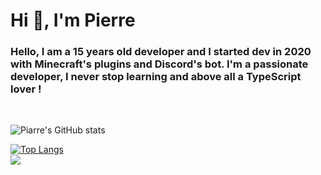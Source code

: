 <h1 align="left">Hi 👋, I'm Pierre</h1>
<h3 align="left">Hello, I am a 15 years old developer and I started dev in 2020 with Minecraft's plugins and Discord's bot. I'm a passionate developer, I never stop learning and above all a TypeScript lover !</h3>
<br/>

![Piarre's GitHub stats](https://github-readme-stats.vercel.app/api?username=piarre&show_icons=true&hide=issues&theme=onedark)

[![Top Langs](https://github-readme-stats.vercel.app/api/top-langs/?username=piarre&theme=onedark&layout=compact)](https://github.com/anuraghazra/github-readme-stats)
<br /> 
![](https://komarev.com/ghpvc/?username=Piarre&color=orange)
